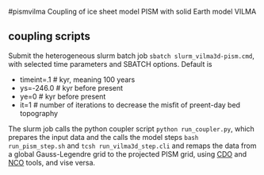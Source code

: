 #pismvilma
Coupling of ice sheet model PISM with solid Earth model VILMA


## coupling scripts

Submit the heterogeneous slurm batch job `sbatch slurm_vilma3d-pism.cmd`, with selected time parameters and SBATCH options. Default is 


- timeint=.1 # kyr, meaning 100 years
- ys=-246.0  # kyr before present
- ye=0       # kyr before present
- it=1       # number of iterations to decrease the misfit of preent-day bed topography

The slurm job calls the python coupler script `python run_coupler.py`, which prepares the input data and the calls the model steps `bash run_pism_step.sh` and `tcsh run_vilma3d_step.cli` and remaps the data from a global Gauss-Legendre grid to the projected PISM grid, using [CDO](https://code.mpimet.mpg.de/projects/cdo/) and [NCO](http://nco.sourceforge.net/) tools, and vise versa.
